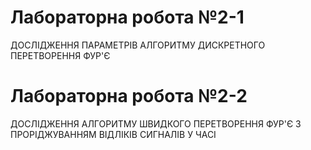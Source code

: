 # Лабораторна робота №2-1
ДОСЛІДЖЕННЯ ПАРАМЕТРІВ АЛГОРИТМУ ДИСКРЕТНОГО ПЕРЕТВОРЕННЯ ФУР'Є
# Лабораторна робота №2-2
ДОСЛІДЖЕННЯ АЛГОРИТМУ ШВИДКОГО ПЕРЕТВОРЕННЯ ФУР'Є З ПРОРІДЖУВАННЯМ ВІДЛІКІВ СИГНАЛІВ У ЧАСІ
